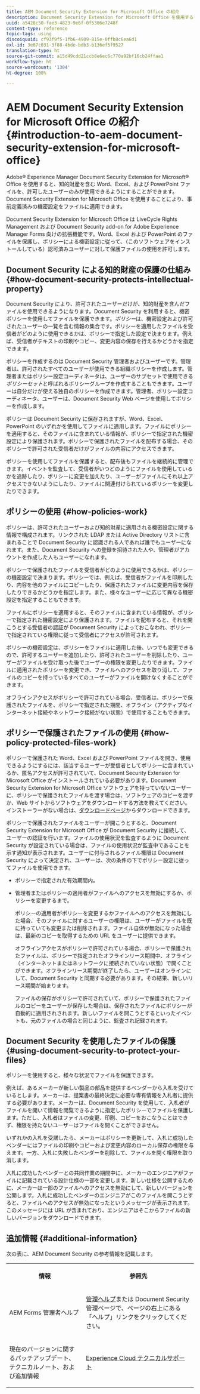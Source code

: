 ```yaml
---
title: AEM Document Security Extension for Microsoft Office の紹介
description: Document Security Extension for Microsoft Office を使用することで、Microsoft Office ファイルに事前定義済みの機密設定を適用できます。
uuid: a5428c50-fae3-4823-9e6f-0f5306e7248f
content-type: reference
topic-tags: using
discoiquuid: cf93f9f5-1fb6-4909-815e-0ffb8c6ea6d1
exl-id: 3e07c031-3f88-4bde-bdb3-b136ef5f9527
translation-type: ht
source-git-commit: a15d49cdd21ccb8e6ec6c770a92bf16cb24ffaa1
workflow-type: ht
source-wordcount: '1304'
ht-degree: 100%

---
```


# AEM Document Security Extension for Microsoft Office の紹介 {#introduction-to-aem-document-security-extension-for-microsoft-office}

Adobe® Experience Manager Document Security Extension for Microsoft® Office を使用すると、知的財産を含む Word、Excel、および PowerPoint ファイルを、許可したユーザーのみが使用できるようにすることができます。Document Security Extension for Microsoft Office を使用することにより、事前定義済みの機密設定をファイルに適用できます。

Document Security Extension for Microsoft Office は LiveCycle Rights Management および Document Security add-on for Adobe Experience Manager Forms 向けの拡張機能です。Word、Excel および PowerPoint のファイルを保護し、ポリシーによる機密設定に従って、（このソフトウェアをインストールしている）認可済みユーザーに対して保護ファイルの使用を許可します。

## Document Security による知的財産の保護の仕組み {#how-document-security-protects-intellectual-property}

Document Security により、許可されたユーザーだけが、知的財産を含んだファイルを使用できるようになります。Document Security を利用すると、機密ポリシーを使用してファイルを保護できます。*ポリシー*&#x200B;は、機密設定および許可されたユーザーの一覧を含む情報の集合です。ポリシーを適用したファイルを受信者がどのように使用できるかは、ポリシーで指定した設定で決まります。例えば、受信者がテキストの印刷やコピー、変更内容の保存を行えるかどうかを指定できます。

ポリシーを作成するのは Document Security 管理者およびユーザーです。管理者は、許可されたすべてのユーザーが使用できる組織ポリシーを作成します。管理者またはポリシー設定コーディネータは、ユーザーのサブセットで使用できる&#x200B;*ポリシーセット*&#x200B;と呼ばれるポリシーグループを作成することもできます。ユーザーは自分だけが使える独自のポリシーを作成できます。管理者、ポリシー設定コーディネータ、ユーザーは、Document Security Web ページを使用してポリシーを作成します。

ポリシーは Document Security に保存されますが、Word、Excel、PowerPoint のいずれかを使用してファイルに適用します。ファイルにポリシーを適用すると、そのファイルに含まれている情報が、ポリシーで指定された機密設定により保護されます。ポリシーで保護されたファイルを配布する場合、そのポリシーで許可された受信者だけがファイルの内容にアクセスできます。

ポリシーを使用してファイルを保護すると、配布後もファイルを継続的に管理できます。イベントを監査して、受信者がいつどのようにファイルを使用しているかを追跡したり、ポリシーに変更を加えたり、ユーザーがファイルにそれ以上アクセスできないようにしたり、ファイルに関連付けられているポリシーを変更したりできます。

## ポリシーの使用 {#how-policies-work}

ポリシーは、許可されたユーザーおよび知的財産に適用される機密設定に関する情報で構成されます。リンクされた LDAP または Active Directory リストに含まれることで Document Security に認識される人であれば誰でもユーザーになれます。また、Document Security への登録を招待された人や、管理者がアカウントを作成した人もユーザーになれます。

ポリシーで保護されたファイルを受信者がどのように使用できるかは、ポリシーの機密設定で決まります。ポリシーでは、例えば、受信者がファイルを印刷したり、内容を他のファイルにコピーしたり、保護されたファイルに変更内容を保存したりできるかどうかを指定します。また、様々なユーザーに応じて異なる機密設定を指定することもできます。

ファイルにポリシーを適用すると、そのファイルに含まれている情報が、ポリシーで指定された機密設定により保護されます。ファイルを配布すると、それを開こうとする受信者の認証が Document Security によっておこなわれ、ポリシーで指定されている権限に従って受信者にアクセスが許可されます。

ポリシーの機密設定は、ポリシーをファイルに適用した後、いつでも変更できるので、許可するユーザーを追加したり、許可されたユーザーを削除したり、ユーザーがファイルを受け取った後でユーザーの権限を変更したりできます。ファイルに適用されたポリシーを変更でき、ファイルへのアクセスを取り消して、ファイルのコピーを持っているすべてのユーザーがファイルを開けなくすることができます。

オフラインアクセスがポリシーで許可されている場合、受信者は、ポリシーで保護されたファイルを、ポリシーで指定された期間、オフライン（アクティブなインターネット接続やネットワーク接続がない状態）で使用することもできます。

## ポリシーで保護されたファイルの使用 {#how-policy-protected-files-work}

ポリシーで保護された Word、Excel および PowerPoint ファイルを開き、使用できるようにするには、該当するユーザーが受信者としてポリシーに含まれているか、匿名アクセスが許可されていて、Document Security Extension for Microsoft Office がインストールされている必要があります。Document Security Extension for Microsoft Office ソフトウェアを持っていないユーザーに、ポリシーで保護されたファイルを渡す場合は、ソフトウェアのコピーを渡すか、Web サイトからソフトウェアをダウンロードする方法を教えてください。インストーラーがない場合は、[ダウンロードページ](https://www.adobe.com/jp/products/livecycle/rightsmanagement/extension/downloads.html)からダウンロードできます。

ポリシーで保護されたファイルをユーザーが開こうとすると、Document Security Extension for Microsoft Office が Document Security に接続して、ユーザーの認証を行います。ファイルの使用状況を監査するように Document Security が設定されている場合は、ファイルの使用状況が監査中であることを示す通知が表示されます。ユーザーに付与されるファイル権限は Document Security によって決定され、ユーザーは、次の条件の下でポリシー設定に従ってファイルを使用できます。

* ポリシーで指定された有効期間内。
* 管理者またはポリシーの適用者がファイルへのアクセスを無効にするか、ポリシーを変更するまで。

   ポリシーの適用者がポリシーを変更するかファイルへのアクセスを無効にした場合、そのファイルに対するユーザーの権限は、ユーザーがファイルを既に持っていても変更または削除されます。ファイル自体が無効になった場合は、最新のコピーを取得するための URL をユーザーに提供できます。

   オフラインアクセスがポリシーで許可されている場合、ポリシーで保護されたファイルは、ポリシーで指定されたオフラインリース期間中、オフライン（インターネットまたはネットワークに接続されていない状態）で開くことができます。オフラインリース期間が終了したら、ユーザーはオンラインにして、Document Security と同期する必要があります。その結果、新しいリース期間が始まります。

   ファイルの保存がポリシーで許可されていて、ポリシーで保護されたファイルのコピーをユーザーが保存した場合は、保存されたファイルにポリシーが自動的に適用されされます。新しいファイルを開こうとするといったイベントも、元のファイルの場合と同じように、監査され記録されます。

## Document Security を使用したファイルの保護 {#using-document-security-to-protect-your-files}

ポリシーを使用すると、様々な状況でファイルを保護できます。

例えば、あるメーカーが新しい製品の部品を提供するベンダーから入札を受けているとします。メーカーは、提案書の最終決定に必要な専有情報を入札者に提供する必要があります。メーカーは、Document Security を使用して、入札者がファイルを開いて情報を閲覧できるように指定したポリシーでファイルを保護します。ただし、入札者はファイルの変更、印刷、コピーをおこなうことはできず、権限を持たないユーザーはファイルを開くことができません。

いずれかの入札を受諾したら、メーカーはポリシーを更新して、入札に成功したベンダーにはファイルの印刷やコピーおよび変更内容のローカル保存の権限を与えます。一方、入札に失敗したベンダーを削除して、ファイルを開く権限を取り消します。

入札に成功したベンダーとの共同作業の期間中に、メーカーのエンジニアがファイルに記載されている設計仕様の一部を変更します。新しい仕様を公開するために、メーカーは一部のファイルへのアクセスを無効にして、新しいバージョンを公開します。入札に成功したベンダーのエンジニアがこのファイルを開こうとすると、ファイルへのアクセスが無効になったというメッセージが表示されます。このメッセージには URL が含まれており、エンジニアはそこからファイルの新しいバージョンをダウンロードできます。

## 追加情報 {#additional-information}

次の表に、AEM Document Security の参考情報を記載します。

<table >
 <tbody>
  <tr>
   <th><p>情報</p> </th>
   <th><p>参照先</p> </th>
  </tr>
  <tr>
   <td><p>AEM Forms 管理者ヘルプ</p> </td>
   <td><p><a href="http://www.adobe.com/go/learn_aemforms_admin_65_jp">管理ヘルプ</a>または Document Security 管理ページで、ページの右上にある「ヘルプ」リンクをクリックしてください。</p> </td>
  </tr>
  <tr>
   <td><p>現在のバージョンに関するパッチアップデート、テクニカルノート、および追加情報</p> </td>
   <td><p><a href="https://helpx.adobe.com/jp/marketing-cloud/contact-support.html">Experience Cloud テクニカルサポート</a></p> </td>
  </tr>
 </tbody>
</table>
